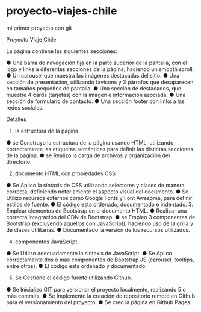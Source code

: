 # proyecto-viajes-chile
mi primer  proyecto con git

Proyecto Viaje Chile

La página contiene las siguientes secciones:

● Una barra de navegación fija en la parte superior de la pantalla, con el logo y links a
diferentes secciones de la página, haciendo un smooth scroll.
● Un carousel que muestra las imágenes destacadas del sitio.
● Una sección de presentación, utilizando favicons y 3 párrafos que desaparecen en
tamaños pequeños de pantalla.
● Una sección de destacados, que muestre 4 cards (tarjetas) con la imagen e
información asociada.
● Una sección de formulario de contacto.
● Una sección footer con links a las redes sociales.

Detalles

1. la estructura de la página

● se Construyo la estructura de la página usando HTML, utilizando correctamente las
etiquetas semánticas para definir las distintas secciones de la página.
● se Realizo  la carga de archivos y organización del directorio.

2. documento HTML con propiedades CSS.

● Se Aplico la sintaxis de CSS utilizando selectores y clases de manera correcta,
definiendo notoriamente el aspecto visual del documento.
● Se Utilizo recursos externos como Google Fonts y Font Awesome, para definir
estilos de fuente.
● El código esta ordenado, documentado e indentado.
3. Emplear elementos de Bootstrap en el documento HTML.
● Realizar una correcta integración del CDN de Bootstrap.
● se Empleo  3 componentes de Bootstrap (excluyendo aquellos con
JavaScript), haciendo uso de la grilla y de clases utilitarias.
● Documentado la versión de los recursos utilizados.

4. componentes  JavaScript.

● Se Utilizo adecuadamente la sintaxis de JavaScript.
● Se Aplico correctamente dos o más componentes de Bootstrap JS (carousel,
tooltips, entre otros).
● El código esta ordenado y documentado.

5. Se Gestiono el código fuente utilizando Github.

● Se Inicializo GIT para versionar el proyecto localmente, realizando 5 o más
commits.
● Se Implemento la creación de repositorio remoto en Github para el
versionamiento del proyecto.
● Se creo  la página en Github Pages.
